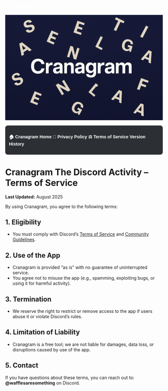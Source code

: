  <a href="index.html" style="color:white; text-decoration:none; font-weight:bold; font-family:Arial, sans-serif;">🏠 Team Home</a>
 
![Cranagram](cranagram-banner.png)

<div style="
  background-color:#2c2f33;
  padding: 12px;
  display:flex;
  justify-content:center;
  gap: 30px;
  border-radius: 8px;
  margin-bottom: 20px;
">

  <a href="cranagram.html" style="color:white; text-decoration:none; font-weight:bold; font-family:Arial, sans-serif;">🏠 Cranagram Home</a>
  <a href="cranagram-privacy.html" style="color:white; text-decoration:none; font-weight:bold; font-family:Arial, sans-serif;">📜 Privacy Policy</a>
  <a href="cranagram-tos.html" style="color:white; text-decoration:none; font-weight:bold; font-family:Arial, sans-serif;">⚖️ Terms of Service</a>
  <a href="cranagram-version.html" style="color:white; text-decoration:none; font-weight:bold; font-family:Arial, sans-serif;">Version History</a>


</div>


# Cranagram The Discord Activity – Terms of Service
**Last Updated:** August 2025

By using Cranagram, you agree to the following terms:

## 1. Eligibility
- You must comply with Discord’s [Terms of Service](https://discord.com/terms) and [Community Guidelines](https://discord.com/guidelines).  

## 2. Use of the App
- Cranagram is provided “as is” with no guarantee of uninterrupted service.  
- You agree not to misuse the app (e.g., spamming, exploiting bugs, or using it for harmful activity).  

## 3. Termination
- We reserve the right to restrict or remove access to the app if users abuse it or violate Discord’s rules.  

## 4. Limitation of Liability
- Cranagram is a free tool; we are not liable for damages, data loss, or disruptions caused by use of the app.  

## 5. Contact
If you have questions about these terms, you can reach out to: **@wafflesaresomething** on Discord. 
